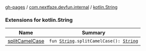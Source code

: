 [gh-pages](../../index.md) / [com.nextfaze.devfun.internal](../index.md) / [kotlin.String](.)

### Extensions for kotlin.String

| Name | Summary |
|---|---|
| [splitCamelCase](split-camel-case.md) | `fun `[`String`](https://kotlinlang.org/api/latest/jvm/stdlib/kotlin/-string/index.html)`.splitCamelCase(): `[`String`](https://kotlinlang.org/api/latest/jvm/stdlib/kotlin/-string/index.html) |
